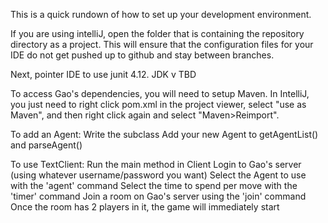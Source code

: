 This is a quick rundown of how to set up your development environment.

If you are using intelliJ, open the folder that is containing the repository directory as a project.
This will ensure that the configuration files for your IDE do not get pushed up to github and stay between branches.

Next, pointer IDE to use junit 4.12.
JDK v TBD

To access Gao's dependencies, you will need to setup Maven. In IntelliJ, you just need to right click pom.xml in the project viewer, select "use as Maven", and then right click again and select "Maven>Reimport".

To add an Agent:
Write the subclass
Add your new Agent to getAgentList() and parseAgent()

To use TextClient:
Run the main method in Client
Login to Gao's server (using whatever username/password you want)
Select the Agent to use with the 'agent' command
Select the time to spend per move with the 'timer' command
Join a room on Gao's server using the 'join' command
Once the room has 2 players in it, the game will immediately start
